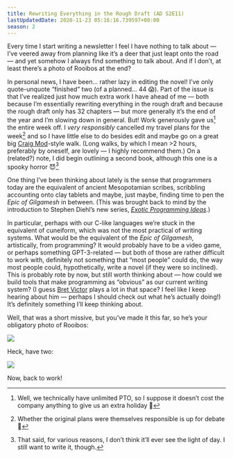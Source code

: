 ```yaml
---
title: Rewriting Everything in the Rough Draft (AD S2E11)
lastUpdatedDate: 2020-11-23 05:16:16.739597+00:00
season: 2
---
```


Every time I start writing a newsletter I feel I have nothing to talk about — I’ve veered away from planning like it’s a deer that just leapt onto the road — and yet somehow I always find something to talk about. And if I don’t, at least there’s a photo of Rooibos at the end?

In personal news, I have been… rather lazy in editing the novel! I’ve only quote-unquote “finished” two (of a planned… 44 😱). Part of the issue is that I’ve realized just how much extra work I have ahead of me — both because I’m essentially rewriting everything in the rough draft and because the rough draft only has 32 chapters — but more generally it’s the end of the year and I’m slowing down in general. But! Work generously gave us[^1] the entire week off. I *very responsibly* cancelled my travel plans for the week[^2] and so I have little else to do besides edit and maybe go on a great big [Craig Mod](https://craigmod.com/ridgeline/)-style walk. (Long walks, by which I mean \>2 hours, preferably by oneself, are lovely — I highly recommend them.) On a (related?) note, I did begin outlining a second book, although this one is a spooky horror 😈[^3]

One thing I’ve been thinking about lately is the sense that programmers today are the equivalent of ancient Mesopotamian scribes, scribbling accounting onto clay tablets and maybe, just maybe, finding time to pen the *Epic of Gilgamesh* in between. (This was brought back to mind by the introduction to Stephen Diehl’s new series, [*Exotic Programming Ideas*](https://www.stephendiehl.com/posts/exotic01.html).)

In particular, perhaps with our C-like languages we’re stuck in the equivalent of cuneiform, which was not the most practical of writing systems. What would be the equivalent of the *Epic of Gilgamesh*, artistically, from programming? It would probably have to be a video game, or perhaps something GPT-3-related — but both of those are rather difficult to work with, definitely not something that “most people” could do, the way most people could, hypothetically, write a novel (if they were so inclined). This is probably rote by now, but still worth thinking about — how could we build tools that make programming as “obvious” as our current writing system? (I guess [Bret Victor](http://worrydream.com/#) plays a lot in that space? I feel like I keep hearing about him — perhaps I should check out what he’s actually doing!) It’s definitely something I’ll keep thinking about.

Well, that was a short missive, but you’ve made it this far, so he’s your obligatory photo of Rooibos:

 ![](https://buttondown-attachments.s3.us-west-2.amazonaws.com/images/c24164d7-327d-4cfc-b2d4-abc79b095c8f.png)

Heck, have two:

 ![](https://buttondown-attachments.s3.us-west-2.amazonaws.com/images/49ae2c2b-7613-455e-9fa2-af382b6ab345.png)

Now, back to work!

[^1]: Well, we technically have unlimited PTO, so I suppose it doesn’t cost the company anything to give us an extra holiday 🤔

[^2]: Whether the original plans were themselves responsible is up for debate 🙂

[^3]: That said, for various reasons, I don’t think it’ll ever see the light of day. I still want to write it, though.
